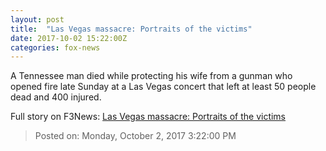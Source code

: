 ```yaml
---
layout: post
title:  "Las Vegas massacre: Portraits of the victims"
date: 2017-10-02 15:22:00Z
categories: fox-news
---
```


A Tennessee man died while protecting his wife from a gunman who opened fire late Sunday at a Las Vegas concert that left at least 50 people dead and 400 injured.


Full story on F3News: [Las Vegas massacre: Portraits of the victims](http://www.f3nws.com/n/mtzTrF)

> Posted on: Monday, October 2, 2017 3:22:00 PM
